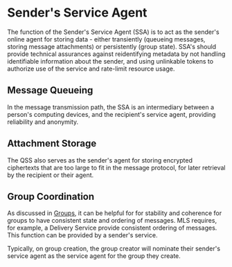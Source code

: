 # Sender's Service Agent

The function of the Sender's Service Agent (SSA) is to act as the sender's online agent for storing data - either transiently (queueing messages, storing message attachments) or persistently (group state). SSA's should provide technical assurances against reidentifying metadata by not handling identifiable information about the sender, and using unlinkable tokens to authorize use of the service and rate-limit resource usage.

## Message Queueing
In the message transmission path, the SSA is an intermediary between a person's computing devices, and the recipient's service agent, providing reliability and anonymity. 

## Attachment Storage

The QSS also serves as the sender's agent for storing encrypted ciphertexts that are too large to fit in the message protocol, for later retrieval by the recipient or their agent.

## Group Coordination

As discussed in [Groups](), it can be helpful for for stability and coherence for groups to have consistent state and ordering of messages. MLS requires, for example, a Delivery Service provide consistent ordering of messages. This function can be provided by a sender's service.

Typically, on group creation, the group creator will nominate their sender's service agent as the service agent for the group they create. 



